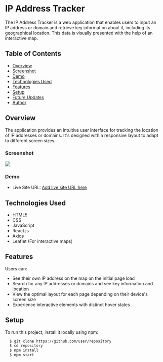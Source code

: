 # IP Address Tracker

The IP Address Tracker is a web application that enables users to input an IP address or domain and retrieve key information about it, including its geographical location. This data is visually presented with the help of an interactive map.

## Table of Contents

- [Overview](#overview)
- [Screenshot](#screenshot)
- [Demo](#demo)
- [Technologies Used](#technologies-used)
- [Features](#features)
- [Setup](#setup)
- [Future Updates](#future-updates)
- [Author](#author)

## Overview

The application provides an intuitive user interface for tracking the location of IP addresses or domains. It's designed with a responsive layout to adapt to different screen sizes.

### Screenshot

![](./public/IP-Tracker-Screenshot.png)

### Demo

- Live Site URL: [Add live site URL here](https://your-live-site-url.com)

## Technologies Used

- HTML5
- CSS
- JavaScript
- React.js
- Axios
- Leaflet (For interactive maps)

## Features

Users can:

- See their own IP address on the map on the initial page load
- Search for any IP addresses or domains and see key information and location
- View the optimal layout for each page depending on their device's screen size
- Experience interactive elements with distinct hover states

## Setup

To run this project, install it locally using npm:

```bash
  $ git clone https://github.com/user/repository
  $ cd repository
  $ npm install
  $ npm start